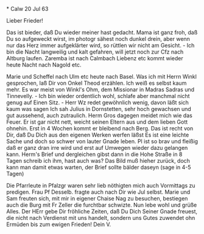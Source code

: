 <VI R>* Calw 20 Jul 63

Lieber Frieder!

Das ist bieder, daß Du wieder meiner hast gedacht. Mama ist ganz froh, daß Du so aufgeweckt wirst, im photogr sähest noch dunkel drein, aber wenn nur das Herz immer aufgeklärter wird, so rüttlen wir nicht am Gesicht. - Ich bin die Nacht langweilig und kalt gefahren, will jetzt noch zur Cfz nach Altburg laufen. Zaremba ist nach Calmbach Liebenz etc kommt wieder heute Nacht nach Nagold etc.

Marie und Scheffel nach Ulm etc heute nach Basel. Was ich mit Herrn Winkl gesprochen, laß Dir von Onkel Theod erzählen. Ich weiß es selbst kaum mehr. Es war meist von Winkl's Ohm, dem Missionar in Madras Sadras und Tinnevelly. - Ich bin wieder ordentlich wohl, schlafe aber manchmal nicht genug auf Einen Sitz. - Herr Wz redet gewöhnlich wenig, davon läßt sich kaum was sagen Ich sah Julius in Dornstetten, sehr hoch gewachsen und gut aussehend, auch zutraulich. Herm Gros dagegen meidet mich wie das Feuer. Er ist gar nicht nett, weicht seinen Eltern aus und dem lieben Gott ohnehin. Erst in 4 Wochen kommt er bleibend nach Berg. Das ist recht von Dir, daß Du Dich aus den eigenen Werken werfen läßst Es ist eine leichte Sache und doch so schwer von lauter Gnade leben. Pl ist so brav und fleißig daß er ganz dran irre wird und erst auf Umwegen wieder dazu gelangen kann. Herm's Brief und dergleichen gibst dann in die Hohe Straße in 8 Tagen schreib ich ihm, hast auch was? Das Bild muß hieher zurück, doch kann man damit etwas warten, der Brief sollte bälder daseyn (sage in 4-5 Tagen)

Die Pfarrleute in Pfalzgr waren sehr lieb nöthigten mich auch Vormittags zu predigen. Frau Pf Desselb. fragte auch nach Dir wie Jul selbst. Marie und Sam freuten sich, mit mir in eigener Chaise Nag zu besuchen, bestiegen auch die Burg mit Fr Zeller die furchtbar schwizte. Nun lebe wohl und grüße Alles. Der HErr gebe Dir fröhliche Zeiten, daß Du Dich Seiner Gnade freuest, die nicht nach Verdienst mit uns handelt, sondern uns Gutes zuwendet ohn Ermüden bis zum ewigen Frieden!
 Dein V.
